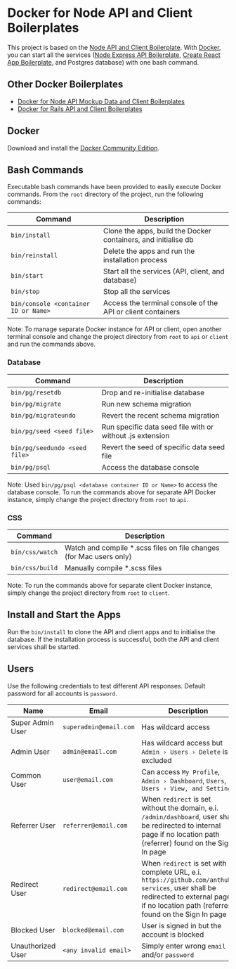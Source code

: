 # Docker for Node API and Client Boilerplates

This project is based on the
[Node API and Client Boilerplate](https://github.com/anthub-services/node-api-and-client-boilerplate).
With [Docker](https://www.docker.com/), you can start all the services
([Node Express API Boilerplate](https://github.com/anthub-services/node-express-api-boilerplate),
[Create React App Boilerplate](https://github.com/anthub-services/create-react-app-boilerplate),
and Postgres database) with one bash command.

## Other Docker Boilerplates

- [Docker for Node API Mockup Data and Client Boilerplates](https://github.com/anthub-services/docker-for-node-api-mockup-data-and-client-boilerplates)
- [Docker for Rails API and Client Boilerplates](https://github.com/anthub-services/docker-for-rails-api-and-client-boilerplates)

## Docker

Download and install the [Docker Community Edition](https://www.docker.com/community-edition).

## Bash Commands

Executable bash commands have been provided to easily execute Docker commands.
From the `root` directory of the project, run the following commands:

| Command                              | Description                                                    |
|--------------------------------------|----------------------------------------------------------------|
| `bin/install`                        | Clone the apps, build the Docker containers, and initialise db |
| `bin/reinstall`                      | Delete the apps and run the installation process               |
| `bin/start`                          | Start all the services (API, client, and database)             |
| `bin/stop`                           | Stop all the services                                          |
| `bin/console <container ID or Name>` | Access the terminal console of the API or client containers    |

Note: To manage separate Docker instance for API or client,
open another terminal console and change the project directory from `root` to `api` or `client` and run the commands above.

### Database

| Command                       | Description                                               |
|-------------------------------|-----------------------------------------------------------|
| `bin/pg/resetdb`              | Drop and re-initialise database                           |
| `bin/pg/migrate`              | Run new schema migration                                  |
| `bin/pg/migrateundo`          | Revert the recent schema migration                        |
| `bin/pg/seed <seed file>`     | Run specific data seed file with or without .js extension |
| `bin/pg/seedundo <seed file>` | Revert the seed of specific data seed file                |
| `bin/pg/psql`                 | Access the database console                               |

Note: Used `bin/pg/psql <database container ID or Name>` to access the database console.
To run the commands above for separate API Docker instance, simply change the project directory from `root` to `api`.

### CSS

| Command         | Description                                                         |
|-----------------|---------------------------------------------------------------------|
| `bin/css/watch` | Watch and compile *.scss files on file changes (for Mac users only) |
| `bin/css/build` | Manually compile *.scss files                                       |

Note: To run the commands above for separate client Docker instance, simply change the project directory from `root` to `client`.

## Install and Start the Apps
Run the `bin/install` to clone the API and client apps and to initialise the database.
If the installation process is successful, both the API and client services shall be started.

## Users

Use the following credentials to test different API responses. Default password for all accounts is `password`.

| Name              | Email                  | Description |
|-------------------|------------------------|-------------|
| Super Admin User  | `superadmin@email.com` | Has wildcard access |
| Admin User        | `admin@email.com`      | Has wildcard access but `Admin › Users › Delete` is excluded |
| Common User       | `user@email.com`       | Can access `My Profile`, `Admin › Dashboard`, `Users`, `Users › View, and Settings` |
| Referrer User     | `referrer@email.com`   | When `redirect` is set without the domain, e.i. `/admin/dashboard`, user shall be redirected to internal page if no location path (referrer) found on the Sign In page |
| Redirect User     | `redirect@email.com`   | When `redirect` is set with complete URL, e.i. `https://github.com/anthub-services`, user shall be redirected to external page if no location path (referrer) found on the Sign In page |
| Blocked User      | `blocked@email.com`    | User is signed in but the account is blocked |
| Unauthorized User | `<any invalid email>`  | Simply enter wrong `email` and/or `password` |
